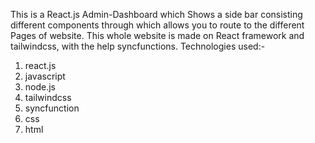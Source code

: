 This is a React.js Admin-Dashboard which Shows a side bar consisting different components through which allows you to route to the different Pages of website.
This whole website is made on React framework and tailwindcss, with the help syncfunctions.
Technologies used:-
1. react.js
2. javascript
3. node.js
4. tailwindcss
5. syncfunction
6. css
7. html